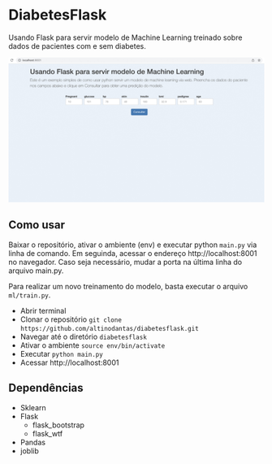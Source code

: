 # DiabetesFlask
Usando Flask para servir modelo de Machine Learning treinado sobre dados de pacientes com e sem diabetes.

![Screenshot](https://raw.githubusercontent.com/altinodantas/diabetesflask/main/static/assets/screenshot.jpg)

## Como usar

Baixar o repositório, ativar o ambiente (env) e executar python `main.py` via linha de comando. Em seguinda, acessar o endereço http://localhost:8001 no navegador. 
Caso seja necessário, mudar a porta na última linha do arquivo main.py.

Para realizar um novo treinamento do modelo, basta executar o arquivo `ml/train.py`.

- Abrir terminal
- Clonar o repositório `git clone https://github.com/altinodantas/diabetesflask.git`
- Navegar até o diretório `diabetesflask`
- Ativar o ambiente `source env/bin/activate`
- Executar `python main.py`
- Acessar http://localhost:8001

## Dependências
- Sklearn
- Flask
  - flask_bootstrap
  - flask_wtf
- Pandas
- joblib
